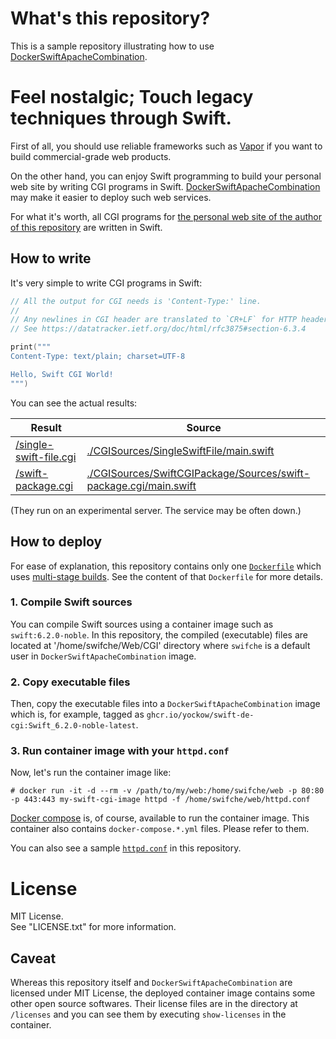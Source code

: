 # What's this repository?

This is a sample repository illustrating how to use [DockerSwiftApacheCombination](https://GitHub.com/YOCKOW/DockerSwiftApacheCombination).


# Feel nostalgic; Touch legacy techniques through Swift.

First of all, you should use reliable frameworks such as [Vapor](https://vapor.codes/) if you want to build commercial-grade web products.

On the other hand, you can enjoy Swift programming to build your personal web site by writing CGI programs in Swift. [DockerSwiftApacheCombination](https://GitHub.com/YOCKOW/DockerSwiftApacheCombination) may make it easier to deploy such web services.

For what it's worth, all CGI programs for [the personal web site of the author of this repository](https://YOCKOW.jp/) are written in Swift.

## How to write

It's very simple to write CGI programs in Swift:

```Swift
// All the output for CGI needs is 'Content-Type:' line.
//
// Any newlines in CGI header are translated to `CR+LF` for HTTP header by the server.
// See https://datatracker.ietf.org/doc/html/rfc3875#section-6.3.4

print("""
Content-Type: text/plain; charset=UTF-8

Hello, Swift CGI World!
""")
```

You can see the actual results:

| Result                                                                         | Source                                                                                                                                 |
|--------------------------------------------------------------------------------|----------------------------------------------------------------------------------------------------------------------------------------|
| [/single-swift-file.cgi](https://eutardigrada.yockow.jp/single-swift-file.cgi) | [./CGISources/SingleSwiftFile/main.swift](./CGISources/SingleSwiftFile/main.swift)                                                     |
| [/swift-package.cgi](https://eutardigrada.yockow.jp/swift-package.cgi)         | [./CGISources/SwiftCGIPackage/Sources/swift-package.cgi/main.swift](./CGISources/SwiftCGIPackage/Sources/swift-package.cgi/main.swift) |

(They run on an experimental server. The service may be often down.)


## How to deploy

For ease of explanation, this repository contains only one [`Dockerfile`](./Dockerfile) which uses [multi-stage builds](https://docs.docker.com/build/building/multi-stage/). See the content of that `Dockerfile` for more details.

### 1. Compile Swift sources

You can compile Swift sources using a container image such as `swift:6.2.0-noble`.
In this repository, the compiled (executable) files are located at '/home/swifche/Web/CGI' directory where `swifche` is a default user in `DockerSwiftApacheCombination` image.

### 2. Copy executable files

Then, copy the executable files into a `DockerSwiftApacheCombination` image which is, for example, tagged as `ghcr.io/yockow/swift-de-cgi:Swift_6.2.0-noble-latest`.

### 3. Run container image with your `httpd.conf`

Now, let's run the container image like:

`# docker run -it -d --rm -v /path/to/my/web:/home/swifche/web -p 80:80 -p 443:443 my-swift-cgi-image httpd -f /home/swifche/web/httpd.conf`

[Docker compose](https://docs.docker.com/compose/) is, of course, available to run the container image.
This container also contains `docker-compose.*.yml` files. Please refer to them.

You can also see a sample [`httpd.conf`](./Web/static/Config/httpd.conf) in this repository.


# License

MIT License.  
See "LICENSE.txt" for more information.

## Caveat

Whereas this repository itself and `DockerSwiftApacheCombination` are licensed under MIT License, the deployed container image contains some other open source softwares.
Their license files are in the directory at `/licenses` and you can see them by executing `show-licenses` in the container.
